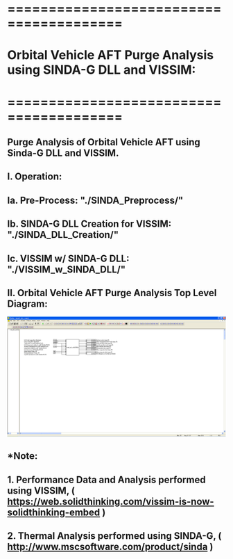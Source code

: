 # ========================================
# Orbital Vehicle AFT Purge Analysis using SINDA-G DLL and VISSIM:
# ========================================

## Purge Analysis of Orbital Vehicle AFT using Sinda-G DLL and VISSIM.

##
## I. Operation:
## Ia. Pre-Process: "./SINDA_Preprocess/"
## Ib. SINDA-G DLL Creation for VISSIM: "./SINDA_DLL_Creation/"
## Ic. VISSIM w/ SINDA-G DLL: "./VISSIM_w_SINDA_DLL/"


##
## II. Orbital Vehicle AFT Purge Analysis Top Level Diagram:

![](./images/image_01.png)

## 
## *Note: 
## 1. Performance Data and Analysis performed using VISSIM, ( https://web.solidthinking.com/vissim-is-now-solidthinking-embed )
## 2. Thermal Analysis performed using SINDA-G, ( http://www.mscsoftware.com/product/sinda )
